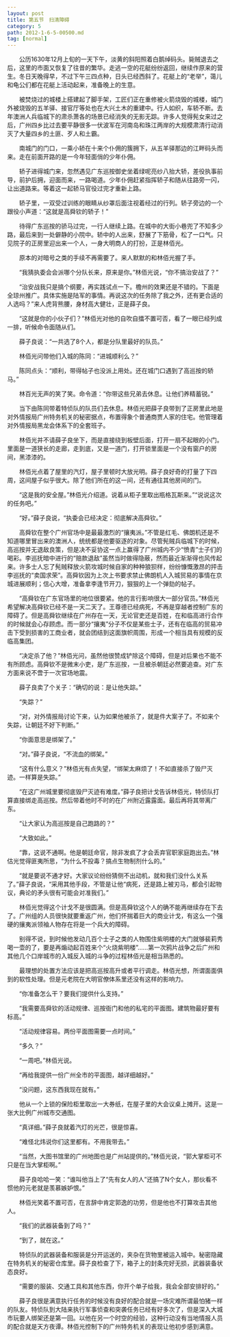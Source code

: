 ```yaml
---
layout: post
title: 第五节　扫清障碍
category: 5
path: 2012-1-6-5-00500.md
tag: [normal]
---
```


　　公历1630年12月上旬的一天下午，淡黄的斜阳照着白鹅绰码头。毙贼退去之后，这里的市面又恢复了往昔的繁华。走逃一空的花艇纷纷返回，继续作原来的营生。冬日天晚得早，不过下午三四点种，日头已经西斜了。花艇上的“老举”，蔼儿和龟公们都在花艇上活动起来，准备晚上的生意。

　　被焚烧过的城楼上搭建起了脚手架，工匠们正在重修被火箭烧毁的城楼，城门外被烧毁的五羊驿、接官厅等处也在大兴土木的重建中。行人如织，车轿不断。去年澳洲人兵临城下的肃杀萧各的场景已经消失的无影无踪。许多人觉得髡女来过之后，广州四乡比过去要平静很多一伏波军在河南岛和珠江两岸的大规模肃清行动消灭了大量四乡的土匪、歹人和土霸。

　　南城门的门口，一乘小轿在十来个仆佣的簇拥下，从五羊驿那边的江畔码头而来。走在前面开路的是一今年轻面俏的少年仆佣。

　　轿子进得城门来，忽然遇见广东巡按御史坐着绿呢亮纱八抬大轿，差役执事前导，前护后拥，迎面而来，一路喝道。少年仆佣赶紧指挥轿子和随从往路旁一闪，让出道路来。等着这一起轿马官役过完才重新上路。

　　轿子里，一双受过训练的眼睛从纱罩后面注视着经过的行列。轿子旁边的一个跟役小声道：“这就是高舜钦的轿子！”

　　待得广东巡按的骄马过完，一行人继续上路。在城中的大街小巷兜了不知多少路，最后来到一处僻静的小院中。轿中的人出来，舒展了下筋骨，松了一口气。只见院子的正房里迎出来一个人，一身大明商人的打扮，正是林佰光。

　　原本的对暗号之类的手续不再需要了。来人默默的和林佰光握了手。

　　“我猜执委会会派哪个分队长来，原来是你。”林佰光说，“你不搞治安战了？”

　　“治安战我只是搞个纲要，再实践试点一下。檐州的效果还是不错的。下面是全琼州推广。具体实施是陆军的事情。再说这次的任务除了我之外，还有更合适的人选吗？”来人虎背熊腰，身材高大健壮，正是薛子良。

　　“这就是你的小伙子们？”林佰光对他的自吹自擂不置可否，看了一眼已经列成一排，听候命令面随从们。

　　薛子良说：“一共选了8个人，都是分队里最好的队员。”

　　林佰光问带他们入城的陈同：“进城顺利么？”

　　陈同点头：“顺利，带得帖子也没派上用处。还在城门口遇到了高巡按的轿马。”

　　林百光无声的笑了笑。命令道：“你带这些兄弟去休息。让他们养精蓄锐。”

　　当下由陈同带着特侦队的队员们去休息。林佰光把薛子良带到了正房里此地是对外情报局广州特务机关的秘密据点，布置得象个普通商贾人家的住宅。他管理着对外情报局黑龙会体系下的全套班子。

　　林佰光并不请薛子良坐下，而是直接绕到板壁后面，打开一扇不起眼的小门。里面是一道狭长的走廊，走到底，又是一道门，打开锁里面是一个没有窗户的房间，黑漆漆的。

　　林佰光点着了屋里的汽灯，屋子里顿时大放光明。薛子良好奇的打量了下四周，这间屋子似乎很大。除了他们所在的这一间，还有通往其他房间的门。

　　“这是我的安全屋。”林佰光介绍道。说着从柜子里取出瓶格瓦斯来。”“说说这次的任务吧。”

　　“好。”薛子良说，“执委会已经决定：彻底解决高舜钦。”

　　高舜钦在整个广州官场中是最最激烈的“攘夷派。”不管是红毛、佛朗机还是不知道哪里冒出来的澳洲人，统统都是他要驱逐的对象。尽管髡贼兵临城下的时候，高巡按并无退敌良策，但是决不妥协这一点上赢得了广州城内不少“愤青”士子们的喝彩。李巡抚暗中进行的“赔款退敌”虽然当时做得隐蔽，然而最近渐渐得也风传起来。许多士人忘了髡贼释放火箭攻城时候自家的种种狼狈样，纷纷慷慨激昂的抨击李巡抚的“卖国求荣”。高舜钦因为上次上书要求禁止佛朗机人入城贸易的事情在京城进展顺利；信心大增，准备拿李逢节开刀，狠狠的上一个弹劾的帖子。

　　“高舜钦在广东官场里的地位很要紧。他的言行影响很大一部分官员。”林佰光希望解决高舜钦已经不是一天二天了。王尊德已经病死，不再是穿越者控制广东的障碍了。但是高舜钦继续在广州存在一天，无论官吏还是百姓，在和临高进行合作的时候就会心存顾虑。而一部分“攘夷”分子不仅是某些士子，还有在临高的贸易冲击下受到损害的工商业者，就会团结到这面旗帜周围，形成一个相当具有规模的反临高集团。

　　“决定杀了他？”林佰光问，虽然他很赞成铲除这个障碍，但是对后果也不能不有所顾虑。高舜钦不是微末小吏，是广东巡按，一旦被杀朝廷必然要追查。对广东方面来说不啻于一次官场地震。

　　薛子良卖了个关子：“确切的说：是让他失踪。”

　　“失踪？”

　　“对，对外情报局讨论下来，认为如果他被杀了，就是件大案子了。不如来个失踪，让朝廷不好下判断。”

　　“你面意思是绑架了。”

　　“对。”薛子良说，“不流血的绑架。”

　　“这有什么意义？”林佰光有点失望，“绑架太麻烦了！不如直接杀了毁尸灭迹。一样算是失踪。”

　　“在这广州城里要彻底毁尸灭迹有难度。”薛子良把计戈告诉林佰光，特侦队打算直接绑走高巡按。然后带着他时不时的在广州附近露露面。最后再将其带离广东。

　　“让大家认为高巡按是自己跑路的？”

　　“大致如此。”

　　“靠，这说不通啊。他是朝廷命官，除非发疯了才会丢弃官职家庭跑出去。”林估光觉得匪夷所思，“为什么不投毒？搞点生物制剂什么的。”

　　“就是要说不通才好。大家议论纷纷猜侧不出动机，就和我们没什么关系了。”薛子良说，“采用其他手段，不管是让他“病死，还是路上被刃马，都会引起物议，典论的矛头很有可能会对准我们。”

　　林佰光觉得这个计戈不是很圆满。但是高舜钦这个人的确不能再继续存在下去了。广州组的人员很快就要重返广州，他们怀揣着巨大的商业计戈，有这么一个强硬的攘夷派领袖人物存在将是一个兵大的障碍。

　　别得不说，到时候他发动几百个士子之类的人物围住紫明楼的大门就够裴莉秀喝一壶的了，要是再煽动起百姓来个“火烧紫明楼”……第一次鸦片战争之后广州和其他几个口岸城市的入城反入城的斗争的过程林佰光是相当熟悉的。

　　最理想的处置方法应该是把高巡按高升或者平行调走。林佰光想，所谓面面俱到的软性处理。但是元老院在大明官僚体系里还没有这样的影响力。

　　“你准备怎么干？要我们提供什么支持。”

　　“我需要高舜钦的活动规律、巡按衙门和他的私宅的平面图。建筑物最好要有标高。”

　　“活动规律容易。两份平面图需要一点时间。”

　　“多久？”

　　“一周吧。”林佰光说。

　　“再给我提供一份广州全市的平面图，越详细越好。”

　　“没问题，这东西我现在就有。”

　　他从一个上锁的保险柜里取出一大券纸，在屋子里的大会议桌上摊开。这是一张大比例广州城市交通图。

　　“真详细。”薛子良就着汽灯的光芒，很是惊喜。

　　“难怪北炜说你们这里都有。不用我带去。”

　　“当然，大图书馆里的广州地图也是广州站提供的。”林佰光说，“郭大掌柜可不只是在当大掌柜啊。”

　　薛子良哈哈一笑：“谁叫他当上了“先有女人的人”还搞了N个女人，那伙看不惯他的元老就是羡慕嫉妒恨。”

　　林佰光笑着不置可否，在言辞中肯定郭逸的功劳，但是他也不打算攻击其他人。

　　“我们的武器装备到了吗？”

　　“到了，就在这。”

　　特侦队的武器装备和服装是分开运送的，夹杂在货物里被运入城中。秘密隐藏在特务机关的秘密仓库里。薛子良检查了下，箱子上的封条完好无损，武器装备状态良好。

　　“需要的服装、交通工具和其他东西，你开个单子给我，我会全部安排好的。”

　　薛子良很是满意执行任务的时候没有良好的配合就是一场灾难所谓最怕猪一样的队友。特侦队到大陆来执行军事侦查和突袭任务已经有好多次了，但是深入大城市玩要人绑架还是第一回。以他在另一个时空的经验，这种行动没有当地情报人员的配合就是天方夜谭。林佰光控制下的广州特务机关的表现让他初步感到满意。